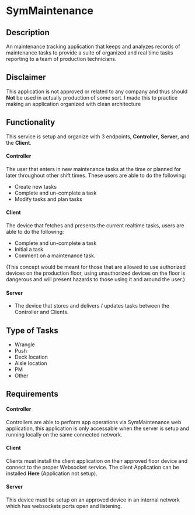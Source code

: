 # SymMaintenance

## Description
An maintenance tracking application that keeps and analyzes records of maintenance tasks to provide a suite of organized and real time tasks reporting to a team of production technicians. 

## Disclaimer
This application is not approved or related to any company and thus should **Not** be used in actually production of some sort. I made this to practice making an application organized with clean architecture 

## Functionality
This service is setup and organize with 3 endpoints, **Controller**, **Server**, and the **Client**. 

#### Controller
The user that enters in new maintenance tasks at the time or planned for later throughout other shift times. These users are able to do the following: 
- Create new tasks
- Complete and un-complete a task
- Modify tasks and plan tasks

#### Client
The device that fetches and presents the current realtime tasks, users are able to do the following: 
- Complete and un-complete a task
- Initial a task
- Comment on a maintenance task. 

(This concept would be meant for those that are allowed to use authorized devices on the production floor, using unauthorized devices on the floor is dangerous and will present hazards to those using it and around the user.)

#### Server
- The device that stores and delivers / updates tasks between the Controller and Clients.

## Type of Tasks
- Wrangle
- Push
- Deck location
- Aisle location
- PM
- Other

## Requirements

#### Controller
Controllers are able to perform app operations via SymMaintenance web application, this application is only accessable when the server is setup and running locally on the same connected network. 

#### Client
Clients must install the client application on their approved floor device and connect to the proper Websocket service. The client Application can be installed **Here** (Application not setup).

#### Server
This device must be setup on an approved device in an internal network which has websockets ports open and listening. 
